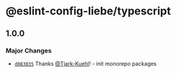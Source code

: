 # @eslint-config-liebe/typescript

## 1.0.0

### Major Changes

- [`d083035`](https://github.com/demvsystems/eslint-config-liebe/commit/d08303514831c78f1b60755767703279810c9771) Thanks [@Tjark-Kuehl](https://github.com/Tjark-Kuehl)! - init monorepo packages
